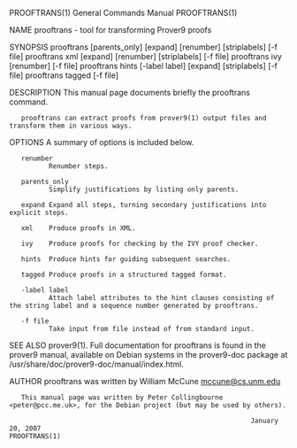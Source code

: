 PROOFTRANS(1)                                                 General Commands Manual                                                PROOFTRANS(1)

NAME
       prooftrans - tool for transforming Prover9 proofs

SYNOPSIS
       prooftrans [parents_only] [expand] [renumber] [striplabels] [-f file]
       prooftrans xml [expand] [renumber] [striplabels] [-f file]
       prooftrans ivy [renumber] [-f file]
       prooftrans hints [-label label] [expand] [striplabels] [-f file]
       prooftrans tagged [-f file]

DESCRIPTION
       This manual page documents briefly the prooftrans command.

       prooftrans can extract proofs from prover9(1) output files and transform them in various ways.

OPTIONS
       A summary of options is included below.

       renumber
              Renumber steps.

       parents_only
              Simplify justifications by listing only parents.

       expand Expand all steps, turning secondary justifications into explicit steps.

       xml    Produce proofs in XML.

       ivy    Produce proofs for checking by the IVY proof checker.

       hints  Produce hints for guiding subsequent searches.

       tagged Produce proofs in a structured tagged format.

       -label label
              Attach label attributes to the hint clauses consisting of the string label and a sequence number generated by prooftrans.

       -f file
              Take input from file instead of from standard input.

SEE ALSO
       prover9(1).
       Full  documentation  for  prooftrans  is  found  in  the  prover9  manual,  available  on  Debian  systems  in  the  prover9-doc package at
       /usr/share/doc/prover9-doc/manual/index.html.

AUTHOR
       prooftrans was written by William McCune <mccune@cs.unm.edu>

       This manual page was written by Peter Collingbourne <peter@pcc.me.uk>, for the Debian project (but may be used by others).

                                                                 January 20, 2007                                                    PROOFTRANS(1)
